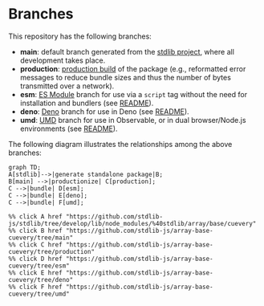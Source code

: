 <!--

@license Apache-2.0

Copyright (c) 2022 The Stdlib Authors.

Licensed under the Apache License, Version 2.0 (the "License");
you may not use this file except in compliance with the License.
You may obtain a copy of the License at

    http://www.apache.org/licenses/LICENSE-2.0

Unless required by applicable law or agreed to in writing, software
distributed under the License is distributed on an "AS IS" BASIS,
WITHOUT WARRANTIES OR CONDITIONS OF ANY KIND, either express or implied.
See the License for the specific language governing permissions and
limitations under the License.

-->

# Branches

This repository has the following branches:

-   **main**: default branch generated from the [stdlib project][stdlib-url], where all development takes place.
-   **production**: [production build][production-url] of the package (e.g., reformatted error messages to reduce bundle sizes and thus the number of bytes transmitted over a network).
-   **esm**: [ES Module][esm-url] branch for use via a `script` tag without the need for installation and bundlers (see [README][esm-readme]).
-   **deno**: [Deno][deno-url] branch for use in Deno (see [README][deno-readme]).
-   **umd**: [UMD][umd-url] branch for use in Observable, or in dual browser/Node.js environments (see [README][umd-readme]).

The following diagram illustrates the relationships among the above branches:

```mermaid
graph TD;
A[stdlib]-->|generate standalone package|B;
B[main] -->|productionize| C[production];
C -->|bundle| D[esm];
C -->|bundle| E[deno];
C -->|bundle| F[umd];

%% click A href "https://github.com/stdlib-js/stdlib/tree/develop/lib/node_modules/%40stdlib/array/base/cuevery"
%% click B href "https://github.com/stdlib-js/array-base-cuevery/tree/main"
%% click C href "https://github.com/stdlib-js/array-base-cuevery/tree/production"
%% click D href "https://github.com/stdlib-js/array-base-cuevery/tree/esm"
%% click E href "https://github.com/stdlib-js/array-base-cuevery/tree/deno"
%% click F href "https://github.com/stdlib-js/array-base-cuevery/tree/umd"
```

[stdlib-url]: https://github.com/stdlib-js/stdlib/tree/develop/lib/node_modules/%40stdlib/array/base/cuevery
[production-url]: https://github.com/stdlib-js/array-base-cuevery/tree/production
[deno-url]: https://github.com/stdlib-js/array-base-cuevery/tree/deno
[deno-readme]: https://github.com/stdlib-js/array-base-cuevery/blob/deno/README.md
[umd-url]: https://github.com/stdlib-js/array-base-cuevery/tree/umd
[umd-readme]: https://github.com/stdlib-js/array-base-cuevery/blob/umd/README.md
[esm-url]: https://github.com/stdlib-js/array-base-cuevery/tree/esm
[esm-readme]: https://github.com/stdlib-js/array-base-cuevery/blob/esm/README.md